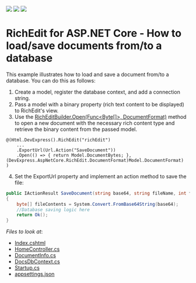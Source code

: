 <!-- default badges list -->
![](https://img.shields.io/endpoint?url=https://codecentral.devexpress.com/api/v1/VersionRange/282256455/22.2.2%2B)
[![](https://img.shields.io/badge/Open_in_DevExpress_Support_Center-FF7200?style=flat-square&logo=DevExpress&logoColor=white)](https://supportcenter.devexpress.com/ticket/details/T917398)
[![](https://img.shields.io/badge/📖_How_to_use_DevExpress_Examples-e9f6fc?style=flat-square)](https://docs.devexpress.com/GeneralInformation/403183)
<!-- default badges end -->
# RichEdit for ASP.NET Core - How to load/save documents from/to a database

This example illustrates how to load and save a document from/to a database. You can do this as follows:

1. Create a model, register the database context, and add a connection string.
2. Pass a model with a binary property (rich text content to be displayed) to RichEdit's view.
3. Use the [RichEditBuilder.Open(Func<Byte[]>, DocumentFormat)](https://docs.devexpress.com/AspNetCore/DevExpress.AspNetCore.RichEdit.RichEditBuilder.Open(System.Func-System.Byte----DevExpress.AspNetCore.RichEdit.DocumentFormat)?p=netframework) method to open a new document with the necessary rich content type and retrieve the binary content from the passed model.

```razor
@(Html.DevExpress().RichEdit("richEdit")
    ...
    .ExportUrl(Url.Action("SaveDocument"))
    .Open(() => { return Model.DocumentBytes; }, (DevExpress.AspNetCore.RichEdit.DocumentFormat)Model.DocumentFormat)
)
```

4. Set the ExportUrl property and implement an action method to save the file:

```csharp
public IActionResult SaveDocument(string base64, string fileName, int format, string reason)
{
	byte[] fileContents = System.Convert.FromBase64String(base64);
	//Database saving logic here
	return Ok();
}
```

<!-- default file list --> 
*Files to look at*:

* [Index.cshtml](./CS/Views/Home/Index.cshtml)
* [HomeController.cs](./CS/Controllers/HomeController.cs)
* [DocumentInfo.cs](./CS/Models/DocumentInfo.cs)
* [DocsDbContext.cs](./CS/Models/DocsDbContext.cs)
* [Startup.cs](./CS/Startup.cs)
* [appsettings.json](./CS/appsettings.json)
<!-- default file list end -->
